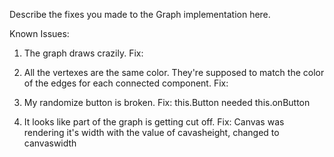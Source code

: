 Describe the fixes you made to the Graph implementation here.

Known Issues:
1. The graph draws crazily.
Fix:

2. All the vertexes are the same color.  They're supposed to match the color of the edges for each connected component.
Fix:

3. My randomize button is broken.
Fix: this.Button needed this.onButton

4. It looks like part of the graph is getting cut off.
Fix: Canvas was rendering it's width with the value of cavasheight, changed to canvaswidth
